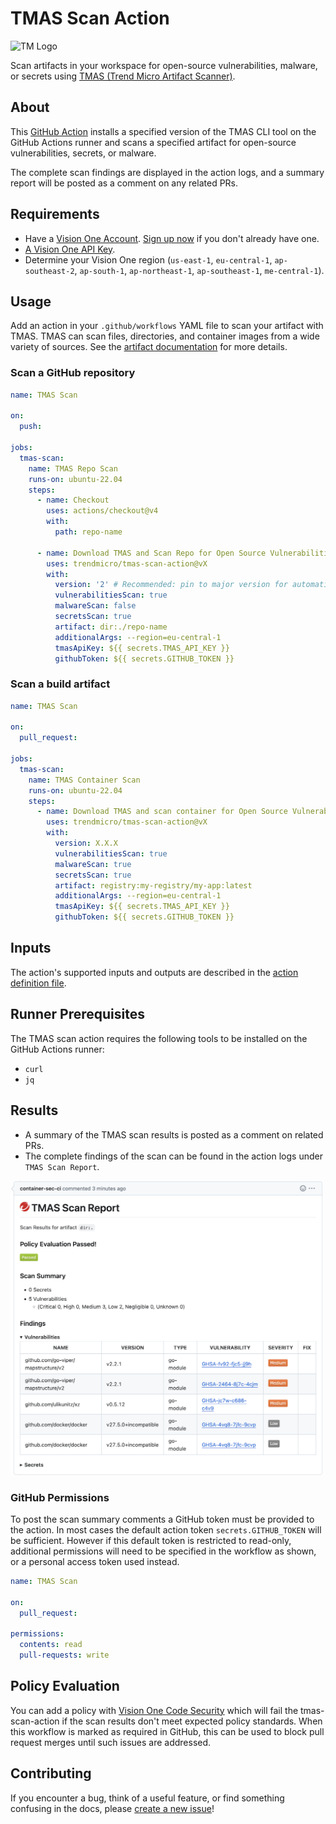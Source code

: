 # TMAS Scan Action

![TM Logo](images/tm-logo.jpg)

Scan artifacts in your workspace for open-source vulnerabilities, malware, or secrets using [TMAS (Trend Micro Artifact Scanner)](https://docs.trendmicro.com/en-us/documentation/article/trend-vision-one-__artifact-scanner-tmas-2).

## About

This [GitHub Action](https://github.com/features/actions) installs a specified version of the TMAS CLI tool on the GitHub Actions runner and scans a specified artifact for open-source vulnerabilities, secrets, or malware.

The complete scan findings are displayed in the action logs, and a summary report will be posted as a comment on any related PRs.

## Requirements

- Have a [Vision One Account](https://signin.v1.trendmicro.com/). [Sign up now](https://account.trendmicro.com) if you don't already have one.
- [A Vision One API Key](https://docs.trendmicro.com/en-us/documentation/article/trend-vision-one-__obtaining-api-key-2).
- Determine your Vision One region (`us-east-1`, `eu-central-1`, `ap-southeast-2`, `ap-south-1`, `ap-northeast-1`, `ap-southeast-1`, `me-central-1`).

## Usage

Add an action in your `.github/workflows` YAML file to scan your artifact with TMAS. TMAS can scan files, directories, and container images from a wide variety of sources. See the [artifact documentation](https://docs.trendmicro.com/en-us/documentation/article/trend-vision-one-__artifact-scanner-cli-2#GUID-09957805-70E7-401F-A691-F587FCE2CB8B-ofd60h__supportedArtifacts) for more details.

### Scan a GitHub repository

```yaml
name: TMAS Scan

on:
  push:

jobs:
  tmas-scan:
    name: TMAS Repo Scan
    runs-on: ubuntu-22.04
    steps:
      - name: Checkout
        uses: actions/checkout@v4
        with:
          path: repo-name

      - name: Download TMAS and Scan Repo for Open Source Vulnerabilities and Secrets
        uses: trendmicro/tmas-scan-action@vX
        with:
          version: '2' # Recommended: pin to major version for automatic updates within v2.x.x
          vulnerabilitiesScan: true
          malwareScan: false
          secretsScan: true
          artifact: dir:./repo-name
          additionalArgs: --region=eu-central-1
          tmasApiKey: ${{ secrets.TMAS_API_KEY }}
          githubToken: ${{ secrets.GITHUB_TOKEN }}
```

### Scan a build artifact

```yaml
name: TMAS Scan

on:
  pull_request:

jobs:
  tmas-scan:
    name: TMAS Container Scan
    runs-on: ubuntu-22.04
    steps:
      - name: Download TMAS and scan container for Open Source Vulnerabilities, Malware and Secrets
        uses: trendmicro/tmas-scan-action@vX
        with:
          version: X.X.X
          vulnerabilitiesScan: true
          malwareScan: true
          secretsScan: true
          artifact: registry:my-registry/my-app:latest
          additionalArgs: --region=eu-central-1
          tmasApiKey: ${{ secrets.TMAS_API_KEY }}
          githubToken: ${{ secrets.GITHUB_TOKEN }}
```

## Inputs

The action's supported inputs and outputs are described in the [action definition file](action.yml).

## Runner Prerequisites

The TMAS scan action requires the following tools to be installed on the GitHub Actions runner:

- `curl`
- `jq`

## Results

- A summary of the TMAS scan results is posted as a comment on related PRs.
- The complete findings of the scan can be found in the action logs under `TMAS Scan Report`.

<img width="500px" src="images/scan-summary-comment.png">

### GitHub Permissions

To post the scan summary comments a GitHub token must be provided to the action. In most cases the default action token `secrets.GITHUB_TOKEN` will be sufficient. However if this default token is restricted to read-only, additional permissions will need to be specified in the workflow as shown, or a personal access token used instead.

```yaml
name: TMAS Scan

on:
  pull_request:

permissions:
  contents: read
  pull-requests: write
```

## Policy Evaluation

You can add a policy with [Vision One Code Security](https://docs.trendmicro.com/en-us/documentation/article/trend-vision-one-code-security-intro) which will fail the tmas-scan-action if the scan results don't meet expected policy standards. When this workflow is marked as required in GitHub, this can be used to block pull request merges until such issues are addressed.

## Contributing

If you encounter a bug, think of a useful feature, or find something confusing in the docs, please [create a new issue](CONTRIBUTING.md)!